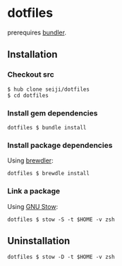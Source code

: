 dotfiles
========

prerequires [bundler](http://bundler.io/).

Installation
------------

### Checkout src  

    $ hub clone seiji/dotfiles
    $ cd dotfiles
    
### Install gem dependencies   

    dotfiles $ bundle install

### Install package dependencies

Using [brewdler](https://github.com/andrew/brewdler):

    dotfiles $ brewdle install
    
### Link a package

Using [GNU Stow](http://www.gnu.org/software/stow/):

    dotfiles $ stow -S -t $HOME -v zsh

Uninstallation
--------------

    dotfiles $ stow -D -t $HOME -v zsh
